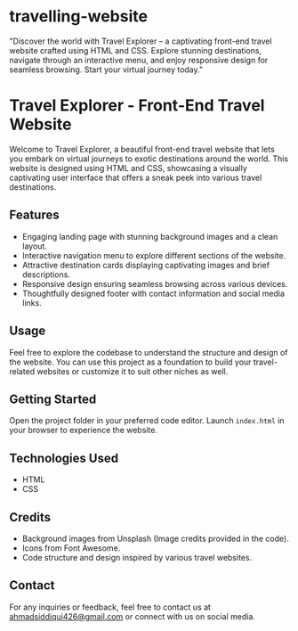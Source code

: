 # travelling-website
"Discover the world with Travel Explorer – a captivating front-end travel website crafted using HTML and CSS. Explore stunning destinations, navigate through an interactive menu, and enjoy responsive design for seamless browsing. Start your virtual journey today."
# Travel Explorer - Front-End Travel Website

Welcome to Travel Explorer, a beautiful front-end travel website that lets you embark on virtual journeys to exotic destinations around the world. This website is designed using HTML and CSS, showcasing a visually captivating user interface that offers a sneak peek into various travel destinations.

## Features
- Engaging landing page with stunning background images and a clean layout.
- Interactive navigation menu to explore different sections of the website.
- Attractive destination cards displaying captivating images and brief descriptions.
- Responsive design ensuring seamless browsing across various devices.
- Thoughtfully designed footer with contact information and social media links.

## Usage
Feel free to explore the codebase to understand the structure and design of the website. You can use this project as a foundation to build your travel-related websites or customize it to suit other niches as well.

## Getting Started

 Open the project folder in your preferred code editor.
 Launch `index.html` in your browser to experience the website.


## Technologies Used
- HTML
- CSS

## Credits
- Background images from Unsplash (Image credits provided in the code).
- Icons from Font Awesome.
- Code structure and design inspired by various travel websites.

## Contact
For any inquiries or feedback, feel free to contact us at ahmadsiddiqui426@gmail.com or connect with us on social media.
